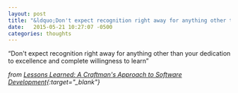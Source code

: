 ```yaml
---
layout: post
title: "&ldquo;Don't expect recognition right away for anything other than your dedication to excellence and complete willingness to learn&rdquo; - Bob Reselman"
date:   2015-05-21 10:27:07 -0500
categories: thoughts
---
```

&ldquo;Don't expect recognition right away for anything other than your dedication to excellence and complete willingness to learn&rdquo; 

*from [Lessons Learned: A Craftman's Approach to Software Development](http://www.developer.com/design/lessons-learned-a-craftsmans-approach-to-software-development.html){:target="_blank"}*
<!--stackedit_data:
eyJoaXN0b3J5IjpbMTY1MDQ0NzMzOV19
-->